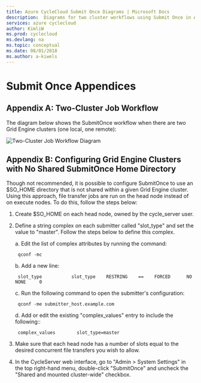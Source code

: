 ```yaml
---
title: Azure CycleCloud Submit Once Diagrams | Microsoft Docs
description:  Diagrams for two cluster workflows using Submit Once in Azure CycleCloud.
services: azure cyclecloud
author: KimliW
ms.prod: cyclecloud
ms.devlang: na
ms.topic: conceptual
ms.date: 08/01/2018
ms.author: a-kiwels
---
```

# Submit Once Appendices

## Appendix A: Two-Cluster Job Workflow

The diagram below shows the SubmitOnce workflow when there are two Grid Engine clusters (one local, one remote):

![Two-Cluster Job Workflow Diagram](~/images/two_gecluster_workflow.png)

## Appendix B: Configuring Grid Engine Clusters with No Shared SubmitOnce Home Directory

Though not recommended, it is possible to configure SubmitOnce to use an $SO_HOME directory that is not shared within a given Grid Engine cluster. Using this approach, file transfer jobs are run on the head node instead of on execute nodes. To do this, follow the steps below:

1. Create $SO_HOME on each head node, owned by the cycle_server user.

2. Define a string complex on each submitter called "slot_type" and set the value to "master". Follow the steps below to define this complex.

    a. Edit the list of complex attributes by running the command:

        qconf -mc

    b. Add a new line:

        slot_type           slot_type    RESTRING    ==    FORCED      NO         NONE     0

    c. Run the following command to open the submitter's configuration:

        qconf -me submitter_host.example.com

    d. Add or edit the existing "complex_values" entry to include the following::

        complex_values        slot_type=master

3. Make sure that each head node has a number of slots equal to the desired concurrent file transfers you wish to allow.

4. In the CycleServer web interface, go to "Admin > System Settings" in the top right-hand menu, double-click "SubmitOnce" and uncheck the "Shared and mounted cluster-wide" checkbox.
